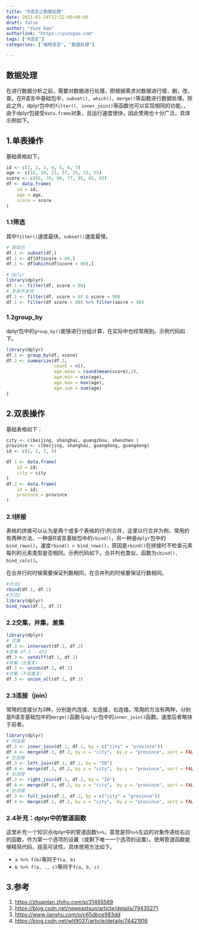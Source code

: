 ```yaml
---
title: "R语言之数据处理"
date: 2021-01-24T12:22:05+08:00
draft: false
author: "Yuze Gao"
authorlink: "https://yuzegao.com"
tags: ["R语言"]
categories: ["编程语言", "数据处理"]

---
```


## 数据处理

在进行数据分析之前，需要对数据进行处理，即根据需求对数据进行增，删，改，查。在R语言中基础包中，`subset(), which(), merge()`等函数进行数据处理。除此之外，dplyr包中的`filter(), inner_join()`等函数也可以实现相同的功能，，由于dplyr包接受`data.frame`对象，且运行速度很快，因此使用也十分广泛。具体示例如下。

## 1.单表操作

基础表格如下。

```R
id <- c(1, 2, 3, 4, 5, 6, 7)
age <- c(32, 18, 23, 57, 15, 22, 55)
score <- c(85, 70, 90, 77, 95, 85, 85)
df <- data.frame(
    id = id,
    age = age,
    score = score
)
```

### 1.1筛选

其中`filter()`速度最快，`subset()`速度最慢。

```R
# 基础包
df.1 <- subset(df,)
df.1 <- df[df$score > 80,]
df.1 <- df[which(df$score > 80),]

# dplyr
library(dplyr)
df.1 <- filter(df, score > 80)
# 多条件查询
df.1 <- filter(df, score > 80 & score < 90)
df.1 <- filter(df score > 80) %>% filter(socre < 90)
```

### 1.2group_by

dplyr包中的`group_by()`能够进行分组计算，在实际中也经常用到。示例代码如下。

```R
library(dplyr)
df.1 <- group_by(df, score)
df.2 <- summarize(df.1,
                  count = n(),
                  age.mean = round(mean(score),2),
                  age.min = min(age),
                  age.max = max(age),
                  age.sum = sum(age)
)
```



## 2.双表操作

基础表格如下：

```R
city <- c(beijing, shanghai, guangzhou, shenzhen )
province <- c(beijing, shanghai, guangdong, guangdong)
id <- c(1, 2, 3, 4)

df.1 <- data.frame(
    id = id;
    city = city
) 
df.2 <- data.frame(
    id = id;
    province = province
)
```

### 2.1拼接

表格的拼接可以认为是两个或多个表格的行\列合并，这里以行合并为例，常用的有两种方法，一种是R语言基础包中的`rbind()`，另一种是`dplyr`包中的`bind_rows()`，速度`rbind() > bind_rows()`，原因是`rbind()`在拼接时不检查元素每列的元素类型是否相同。示例代码如下。合并列也类似，函数为`cbind(), bind_cols()`。

在合并行的时候需要保证列数相同，在合并列的时候要保证行数相同。

```R
#方法1
rbind(df.1, df.2)
#方法2
library(dplyr)
bind_rows(df.1, df.2)
```

### 2.2交集，并集，差集

```R
library(dplyr)
# 交集
df.3 <- intersect(df.1, df.2)
#差集 df.1 - df2
df.3 <- setdiff(df.1, df.2)
#并集（去重复）
df.3 <- union(df.1, df.2)
#并集（不去重复）
df.3 <- union_all(df.1, df.2)
```

### 2.3连接（join）

常用的连接分为3种，分别是内连接、左连接，右连接。常用的方法有两种，分别是R语言基础包中的`merge()`函数与`dplyr`包中的`inner_join()`函数。速度后者略快于前者。

```R
library(dplyr)
# 内连接
df.3 <- inner_join(df.1, df.2, by = c("city" = "province"))
df.4 <- merge(df.1, df.2, by.x = "city"， by.y = "province", sort = FALSE)
# 左连接
df.3 <- left_join(df.1, df.2, by = "ID")
df.4 <- merge(df.1, df.2, by.x = "city"， by.y = "province", sort = FALSE, all.x = TRUE)
# 右连接
df.3 <- right_join(df.1, df.2, by = "ID")
df.4 <- merge(df.1, df.2, by.x = "city"， by.y = "province", sort = FALSE, all.y = TRUE)
# 全连接
df.3 <- full_join(df.1, df.2, by = c("city" = "province"))
df.4 <- merge(df.1, df.2, by.x = "city"， by.y = "province", sort = FALSE, all = TRUE)
```

### 2.4补充：dplyr中的管道函数

这里补充一个知识点dplyr中的管道函数`%>%`，意思是将`%>%`左边的对象传递给右边的函数，作为第一个选项的设置（或剩下唯一一个选项的设置）。使用管道函数能够精简代码，提高可读性。具体使用方法如下。

- `a %>% f(b)`等同于`f(a, b)`
- `b %>% f(a, ., c)`等同于`f(a, b, c)`



## 3.参考

1. https://zhuanlan.zhihu.com/p/31465569
2. https://blog.csdn.net/neweastsun/article/details/79435271
3. https://www.jianshu.com/p/c65dbce983dd
4. https://blog.csdn.net/wlt9037/article/details/74421916